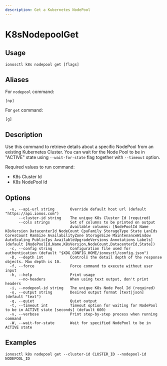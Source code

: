 ```yaml
---
description: Get a Kubernetes NodePool
---
```


# K8sNodepoolGet

## Usage

```text
ionosctl k8s nodepool get [flags]
```

## Aliases

For `nodepool` command:

```text
[np]
```

For `get` command:

```text
[g]
```

## Description

Use this command to retrieve details about a specific NodePool from an existing Kubernetes Cluster. You can wait for the Node Pool to be in "ACTIVE" state using `--wait-for-state` flag together with `--timeout` option.

Required values to run command:

* K8s Cluster Id
* K8s NodePool Id

## Options

```text
  -u, --api-url string       Override default host url (default "https://api.ionos.com")
      --cluster-id string    The unique K8s Cluster Id (required)
      --cols strings         Set of columns to be printed on output 
                             Available columns: [NodePoolId Name K8sVersion DatacenterId NodeCount CpuFamily StorageType State LanIds CoresCount RamSize AvailabilityZone StorageSize MaintenanceWindow AutoScaling PublicIps AvailableUpgradeVersions Annotations Labels] (default [NodePoolId,Name,K8sVersion,NodeCount,DatacenterId,State])
  -c, --config string        Configuration file used for authentication (default "$XDG_CONFIG_HOME/ionosctl/config.json")
  -D, --depth int            Controls the detail depth of the response objects. Max depth is 10.
  -f, --force                Force command to execute without user input
  -h, --help                 Print usage
      --no-headers           When using text output, don't print headers
  -i, --nodepool-id string   The unique K8s Node Pool Id (required)
  -o, --output string        Desired output format [text|json] (default "text")
  -q, --quiet                Quiet output
  -t, --timeout int          Timeout option for waiting for NodePool to be in ACTIVE state [seconds] (default 600)
  -v, --verbose              Print step-by-step process when running command
  -W, --wait-for-state       Wait for specified NodePool to be in ACTIVE state
```

## Examples

```text
ionosctl k8s nodepool get --cluster-id CLUSTER_ID --nodepool-id NODEPOOL_ID
```

